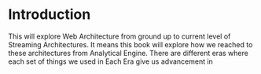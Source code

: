 # Introduction
This will explore Web Architecture from ground up to current level of Streaming Architectures. It means this book will explore how we reached to these architectures from Analytical Engine. There are different eras where each set of things we used in Each Era give us advancement in 
<!--stackedit_data:
eyJwcm9wZXJ0aWVzIjoiZXh0ZW5zaW9uczpcbiAgcHJlc2V0Oi
BnZm1cbiIsImhpc3RvcnkiOlstNzQ4NjUyMTcsLTIxMjc5Nzgz
MDIsNzQxNjAzMjgyLC02MjY5ODIxM119
-->